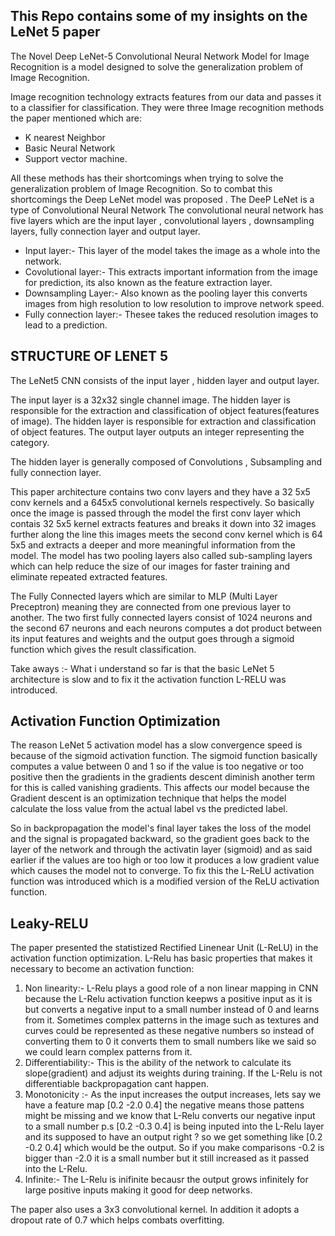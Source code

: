 ## This Repo contains some  of my insights on the LeNet 5 paper ##

The Novel Deep LeNet-5 Convolutional Neural Network Model for Image Recognition is a model designed
to  solve the generalization problem of Image Recognition.

Image recognition technology extracts features from our data and passes it to a classifier for classification.
They were three Image recognition methods the paper mentioned which are:
- K nearest Neighbor
- Basic Neural Network
- Support vector machine.

All these methods has their shortcomings when trying to solve the generalization problem of Image Recognition.
So to combat this shortcomings the Deep LeNet model was proposed .
The DeeP LeNet is a type of Convolutional Neural Network
The convolutional neural network has five layers which are the input layer , convolutional layers , downsampling layers,
fully connection layer and output layer.
- Input layer:- This layer of the model takes the image as a whole into the network.
- Covolutional layer:- This extracts important information from the image for prediction, its also known as the feature extraction layer.
- Downsampling Layer:- Also known as the pooling layer this converts images from high resolution to low resolution to improve network
  speed.
- Fully connection layer:- Thesee takes the reduced resolution images to lead to a prediction.

## STRUCTURE OF LENET 5
The LeNet5 CNN consists of the input layer , hidden layer and output layer.


The input layer is a 32x32 single channel image. The hidden layer is responsible for the extraction and classification of object features(features of image).
The hidden layer is responsible for extraction and classification of object features.
The output layer  outputs an integer representing the category.

The hidden layer is generally composed of Convolutions , Subsampling and fully connection layer.

This paper architecture contains two conv layers and they have a 32 5x5 conv kernels and a 645x5 convolutional kernels
respectively. So basically once the image is passed through the model the first conv layer which contais 32 5x5 kernel 
extracts features and breaks it down into 32 images further along the line this images meets the second conv kernel which is
64 5x5 and extracts a deeper and more meaningful information from the model.
The model has two pooling layers also called sub-sampling layers which can help reduce the size of our images  for faster training and 
eliminate repeated extracted features.

The Fully Connected layers which are similar to MLP (Multi Layer Preceptron) meaning they are connected from one previous layer to another.
The two first fully connected layers consist of 1024 neurons and the second 67 neurons and each neurons computes a dot product between its
input features and weights and the output goes through a sigmoid function which gives the result classification.

Take aways  :- What i understand so far is that the basic LeNet 5 architecture is slow and to fix it the activation function L-RELU was introduced.  

## Activation Function Optimization ##
The reason LeNet 5 activation model has a slow convergence speed is because of the sigmoid activation function.
The sigmoid function basically computes a value between 0 and 1 so if the value is too negative or too positive then the gradients in 
the gradients descent diminish another term for this is called vanishing gradients.   This affects our model because the Gradient descent
is an optimization technique that helps the model calculate the loss value from the actual label vs the predicted label.

So in backpropagation the model's final layer takes the loss of the model and the signal is propagated backward, so the gradient goes back to the layer of the network and through the activatin layer (sigmoid) and as said earlier if the values are too high or too low it produces a low gradient value which causes the model not to converge. To fix this the L-ReLU activation function was introduced  which is a modified version of the ReLU activation  function.

## Leaky-RELU ##
The paper presented the statistized Rectified Linenear Unit (L-ReLU) in the activation function optimization.
L-Relu has basic properties that makes it necessary to  become an activation function:
1. Non linearity:- L-Relu plays a good role of a non linear mapping in CNN because the L-Relu activation function keepws a positive input as it is but converts a negative input to a small number instead of 0 and learns from it. Sometimes complex patterns in the image such as textures and curves could be represented as these negative numbers so instead of converting them to 0 it converts them to small numbers like we said so we could learn complex patterns from  it.
2. Differentiability:- This is the ability of the network to calculate its slope(gradient) and adjust its weights during training.  If the L-Relu is not differentiable backpropagation cant happen. 
3. Monotonicity :- As the input increases the output increases, lets say we have a feature map [0.2 -2.0 0.4] the negative means those pattens might be missing and we know that L-Relu  converts our negative input to a small number p.s [0.2 -0.3 0.4] is being inputed into the L-Relu layer and its supposed to have an output right ? so we get something like [0.2 -0.2 0.4] which would be the output. So if you make comparisons -0.2 is bigger than -2.0 it is a small number but it still increased as it passed into the L-Relu.
4. Infinite:- The L-Relu is inifinite becausr the output grows infinitely for large positive inputs making it good for deep networks.

The paper also uses a 3x3 convolutional kernel. In addition it adopts a dropout rate of 0.7 which helps combats overfitting.

 


 


